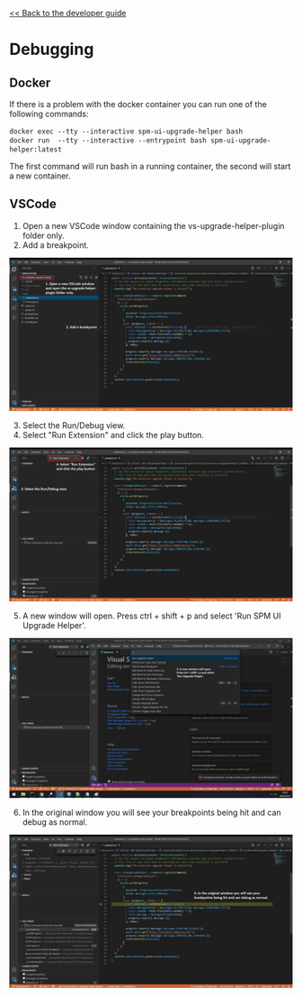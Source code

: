[<< Back to the developer guide](../developer_guide.md)

# Debugging

## Docker

If there is a problem with the docker container you can run one of the following commands:

    docker exec --tty --interactive spm-ui-upgrade-helper bash
    docker run  --tty --interactive --entrypoint bash spm-ui-upgrade-helper:latest

The first command will run bash in a running container, the second will start a new container.

## VSCode

1. Open a new VSCode window containing the vs-upgrade-helper-plugin folder only.
2. Add a breakpoint.

![1. Open a new VSCode window containing the vs-upgrade-helper-plugin folder only. 2. Add a breakpoint.](../images/debug_1.png "Debugging steps screenshot 1")

3. Select the Run/Debug view.
4. Select "Run Extension" and click the play button.

![3. Select the Run/Debug view. 4. Select "Run Extension" and click the play button.](../images/debug_2.png "Debugging steps screenshot 2")

5. A new window will open. Press ctrl + shift + p and select 'Run SPM UI Upgrade Helper'.

![5. A new window will open. Press ctrl + shift + p and select 'Run SPM UI Upgrade Helper'.](../images/debug_3.png "Debugging steps screenshot 3")

6. In the original window you will see your breakpoints being hit and can debug as normal.

![6. In the original window you will see your breakpoints being hit and can debug as normal.](../images/debug_4.png "Debugging steps screenshot 4")
